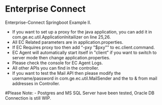 # Enterprise Connect 
Enterprise-Connect Springboot Example II.

  - If you want to set up a proxy for the java application, you can add it in com.ge.ec.util.ApplicationInitailizer on line 25,26.
  - All EC Related parameters are in application.properties. 
  - If EC Requires proxy too then add “-pxy "$pxy"” to ec.client.command.
  - EC Agent will automatically start itself in "client" if you want to switch to server mode then change application.properties.
  - Please check the console for EC Agent Logs. 
  - All other APIs you can find in the controller. 
  - If you want to test the Mail API then please modify the username/password in com.ge.ec.util.MailSender and the to & from mail addresses in Controller.


#Please Note:
	- Postgres and MS SQL Server have been tested, Oracle DB Connection is still WIP.   
 
  